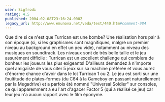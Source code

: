 ```yaml
---
user: Sigfrodi
rating: 4.5
published: 2004-02-08T23:16:24.000Z
legacy_url: http://www.emunova.net/veda/test/440.htm#comment-984
---
```

Que dire si ce n'est que Turrican est une bombe? Une réalisation hors pair à son époque (si, si les graphismes sont magnifiques, malgré un premier niveau au background en effet un peu vide), notamment au niveau des musiques en soundtrack. Les niveaux sont de très belle taille et le jeu assurément difficile : Turrican est un excellent challenge qui comblera de bonheur les joueurs les plus exigeants! D'ailleurs demandez à n'importe quel amigaïste de vous citer 5 jeux sur sa machine préférée et vous aurez d'énorme chance d'avoir dans le lot Turrican 1 ou 2\. Le jeu est sorti sur une foultitude de plates-formes (du C64 à la Gameboy en passant naturellement par la Megadrive) et a parfois été nommé "Universal Soldier" sur consoles, ce qui apparemment a eu l'art d'agacer Factor 5 (qui a réalisé ce jeu) car leur jeu n'a aucun rapport avec le film éponyme.